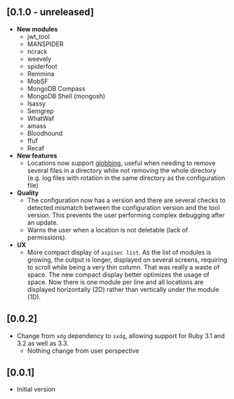 ## [0.1.0 - unreleased]

- **New modules**
  - jwt_tool
  - MANSPIDER
  - ncrack
  - weevely
  - spiderfoot
  - Remmina
  - MobSF
  - MongoDB Compass
  - MongoDB Shell (mongosh)
  - lsassy
  - Semgrep
  - WhatWaf
  - amass
  - Bloodhound
  - ffuf
  - Recaf
- **New features**
  - Locations now support [globbing](https://ruby-doc.org/3.3.0/Dir.html#method-c-glob), useful when needing to remove several files in a directory while not removing the whole directory (e.g. log files with rotation in the same directory as the configuration file)
- **Quality**
  - The configuration now has a version and there are several checks to detected mismatch between the configuration version and the tool version. This prevents the user performing complex debugging after an update.
  - Warns the user when a location is not deletable (lack of permissions).
- **UX**
  - More compact display of `aspisec list`. As the list of modules is growing, the output is longer, displayed on several screens, requiring to scroll while being a very thin column. That was really a waste of space. The new compact display better optimizes the usage of space. Now there is one module per line and all locations are displayed horizontally (2D) rather than vertically under the module (1D).

## [0.0.2]

- Change from `xdg` dependency to `sxdg`, allowing support for Ruby 3.1 and 3.2 as well as 3.3.
  - Nothing change from user perspective

## [0.0.1]

- Initial version
